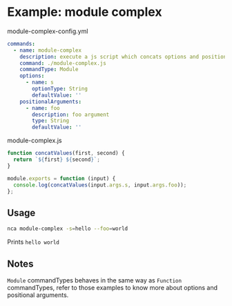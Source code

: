 # Example: module complex

module-complex-config.yml
```yml
commands:
  - name: module-complex
    description: execute a js script which concats options and positional arguments and then prints them
    command: ./module-complex.js
    commandType: Module
    options:
      - name: s
        optionType: String
        defaultValue: ''
    positionalArguments:
      - name: foo
        description: foo argument
        type: String
        defaultValue: ''
```

module-complex.js
```js
function concatValues(first, second) {
  return `${first} ${second}`;
}

module.exports = function (input) {
  console.log(concatValues(input.args.s, input.args.foo));
};
```


## Usage

```bash
nca module-complex -s=hello --foo=world
```

Prints `hello world`


## Notes

`Module` commandTypes behaves in the same way as `Function` commandTypes, refer to those examples to know more about options and positional arguments.
